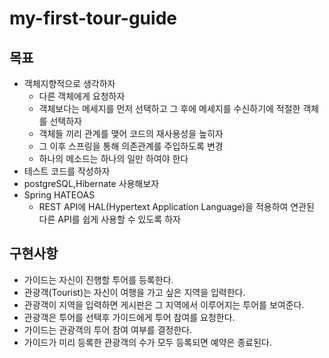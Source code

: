 # my-first-tour-guide

## 목표
* 객체지향적으로 생각하자
  * 다른 객체에게 요청하자
  * 객체보다는 메세지를 먼저 선택하고 그 후에 메세지를 수신하기에 적절한 객체를 선택하자
  * 객체들 끼리 관계를 맺어 코드의 재사용성을 높히자
  * 그 이후 스프링을 통해 의존관계를 주입하도록 변경
  * 하나의 메소드는 하나의 일만 하여야 한다 
* 테스트 코드를 작성하자
* postgreSQL,Hibernate 사용해보자  
* Spring HATEOAS 
  * REST API에 HAL(Hypertext Application Language)을 적용하여 연관된 다른 API를 쉽게 사용할 수 있도록 하자

## 구현사항
* 가이드는 자신이 진행할 투어를 등록한다.
* 관광객(Tourist)는 자신이 여행을 가고 싶은 지역을 입력한다.
* 관광객이 지역을 입력하면 게시판은 그 지역에서 이루어지는 투어를 보여준다.
* 관광객은 투어를 선택후 가이드에게 투어 참여를 요청한다.
* 가이드는 관광객의 투어 참여 여부를 결정한다. 
* 가이드가 미리 등록한 관광객의 수가 모두 등록되면 예약은 종료된다. 